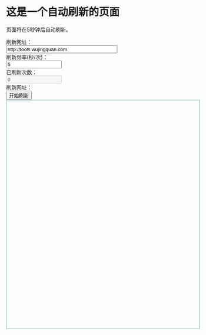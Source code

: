 <!DOCTYPE html>
<html>
  <head>
    <title>自动刷新页面</title>
    <script type="text/javascript">
      // 设置刷新时间间隔（以毫秒为单位）
      var refreshInterval = 50000; // 每5秒刷新一次页面
      function refreshPage() {
        window.location.reload(); // 刷新页面
      }
      // 在指定的时间间隔内重复调用refreshPage函数
      setInterval(refreshPage, refreshInterval);
    </script>
  </head>
  <body>
    <h1>这是一个自动刷新的页面</h1>
    <p>页面将在5秒钟后自动刷新。</p>
  </body>
</html>

<div class="panel">
                        <form id="form1" class="form-horizontal" action="" method="post">
                            <div class="form-group"><label class="col-sm-2 control-label"> 刷新网址： </label>
                                <div class="col-sm-10"><input class="form-control" id="url" name="url" type="text"
                                                              value="http://tools.wujingquan.com"
                                                              placeholder="如：http://haotiandao.github.io" style="width: 60%;"/>
                                </div>
                            </div>
                            <div class="form-group"><label class="col-sm-2 control-label"> 刷新频率(秒/次)： </label>
                                <div class="col-sm-10"><input class="form-control" id="frequency" type="text" value="5"
                                                              style="width: 30%;"/></div>
                            </div>
                            <div class="form-group"><label class="col-sm-2 control-label"> 已刷新次数： </label>
                                <div class="col-sm-10"><input class="form-control" id="times" type="text" value="0"
                                                              style="width: 30%;" disabled=""/></div>
                            </div>
                            <div class="form-group"><label class="col-sm-2 control-label"> 刷新网址： </label>
                                <div class="col-sm-10"><input type="button" id="startButton" onclick="startRefresh();"
                                                              value="开始刷新" class="btn btn-success"> <input type="button"
                                                                                                           id="endButton"
                                                                                                           onclick="endRefresh();"
                                                                                                           value="停止刷新"
                                                                                                           class="btn btn-danger"
                                                                                                           style="display: none">
                                </div>
                            </div>
                            <div class="form-group"><label class="col-sm-2 control-label"> </label>
                                <div class="col-sm-10">
                                    <div class="alert alert-danger alert-dismissible text-center" id="errdiv"
                                         role="alert" style="display: none;"></div>
                                </div>
                            </div>
                            <div class="form-group">
                                <div class="col-sm-12">
                                    <iframe id="frame"
                                            style="width: 100%; height: 600px; padding: 10px; border: 1px solid #66be8c;"></iframe>
                                </div>
                            </div>
                        </form>
                    </div>
               
